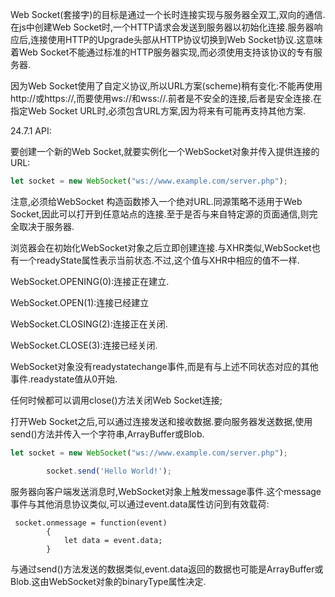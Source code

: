 Web Socket(套接字)的目标是通过一个长时连接实现与服务器全双工,双向的通信.在js中创建Web Socket时,一个HTTP请求会发送到服务器以初始化连接.服务器响应后,连接使用HTTP的Upgrade头部从HTTP协议切换到Web Socket协议.这意味着Web Socket不能通过标准的HTTP服务器实现,而必须使用支持该协议的专有服务器.

 因为Web Socket使用了自定义协议,所以URL方案(scheme)稍有变化:不能再使用http://或https://,而要使用ws://和wss://.前者是不安全的连接,后者是安全连接.在指定Web Socket URL时,必须包含URL方案,因为将来有可能再支持其他方案.

24.7.1 API:

要创建一个新的Web Socket,就要实例化一个WebSocket对象并传入提供连接的URL:

```js
let socket = new WebSocket("ws://www.example.com/server.php");
```

注意,必须给WebSocket 构造函数掺入一个绝对URL.同源策略不适用于Web Socket,因此可以打开到任意站点的连接.至于是否与来自特定源的页面通信,则完全取决于服务器.

  浏览器会在初始化WebSocket对象之后立即创建连接.与XHR类似,WebSocket也有一个readyState属性表示当前状态.不过,这个值与XHR中相应的值不一样.

WebSocket.OPENING(0):连接正在建立.

WebSocket.OPEN(1):连接已经建立

WebSocket.CLOSING(2):连接正在关闭.

WebSocket.CLOSE(3):连接已经关闭.

WebSocket对象没有readystatechange事件,而是有与上述不同状态对应的其他事件.readystate值从0开始.

任何时候都可以调用close()方法关闭Web Socket连接;

打开Web Socket之后,可以通过连接发送和接收数据.要向服务器发送数据,使用send()方法并传入一个字符串,ArrayBuffer或Blob.

```js
let socket = new WebSocket("ws://www.example.com/server.php");

        socket.send('Hello World!');
```

服务器向客户端发送消息时,WebSocket对象上触发message事件.这个message事件与其他消息协议类似,可以通过event.data属性访问到有效载荷:

````js&#39;
 socket.onmessage = function(event)
        {
            let data = event.data;
        }
````

与通过send()方法发送的数据类似,event.data返回的数据也可能是ArrayBuffer或Blob.这由WebSocket对象的binaryType属性决定.



